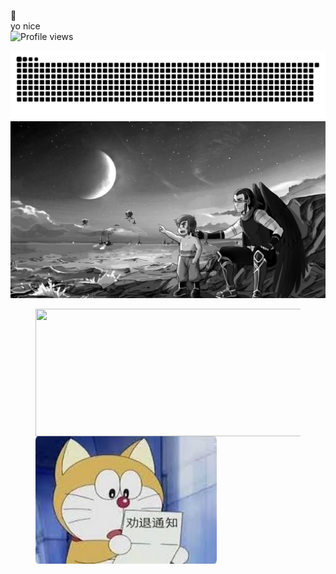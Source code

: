 🔭 
</br>
yo nice
</br>
![Profile views](https://komarev.com/ghpvc/?username=fany0r)

<picture>
  <source media="(prefers-color-scheme: dark)" srcset="https://raw.githubusercontent.com/fany0r/fany0r/output/github-contribution-grid-snake-dark.svg">
  <source media="(prefers-color-scheme: light)" srcset="https://raw.githubusercontent.com/fany0r/fany0r/output/github-contribution-grid-snake.svg">
  <img alt="github contribution grid snake animation" src="https://raw.githubusercontent.com/fany0r/fany0r/output/github-contribution-grid-snake.svg">
</picture>

<img src="https://raw.githubusercontent.com/fany0r/fany0r/output/xExUeS.jpg" referrerPolicy="no-referrer" />

<figure class="third">
  <img src="https://github-readme-stats.vercel.app/api?username=fany0r&show_icons=true&theme=radical" width="536" height="204" align ="left" ><img src="https://raw.githubusercontent.com/fany0r/fany0r/output/xExtL8.png" width="290p" height="204" style="float:leth;" referrerPolicy="no-referrer" />
</figure>

<!--
This is a ✨ _special_ ✨ repository because its `README.md` (this file) appears on your GitHub profile.

Here are some ideas to get you started:

- 🔭 I’m currently working on ...
- 🌱 I’m currently learning ...
- 👯 I’m looking to collaborate on ...
- 🤔 I’m looking for help with ...
- 💬 Ask me about ...
- 📫 How to reach me: ...
- 😄 Pronouns: ...
- ⚡ Fun fact: ...
-->

